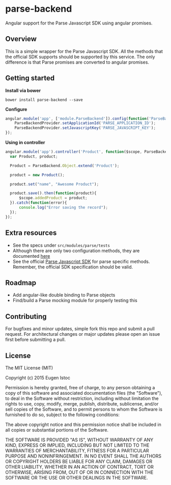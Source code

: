 # parse-backend
Angular support for the Parse Javascript SDK using angular promises.

## Overview
  This is a simple wrapper for the Parse Javascript SDK. All the methods that the official SDK supports should be supported by this service. The only difference is that Parse promises are converted to angular promises.

## Getting started

**Install via bower**

`bower install parse-backend --save`

**Configure**

```javascript
angular.module('app', ['module.ParseBackend']).config(function('ParseBackendProvider'){
    ParseBackendProvider.setApplicationId('PARSE_APPLICATION_ID');
    ParseBackendProvider.setJavascriptKey('PARSE_JAVASCRIPT_KEY');
});
```

**Using in controller**

```javascript
angular.module('app').controller('Product', function($scope, ParseBackend) {
  var Product, product;

  Product = ParseBackend.Object.extend('Product');

  product = new Product();

  product.set("name", "Awesome Product");

  product.save().then(function(product){
      $scope.addedProduct = product;
  }).catch(function(error){
      console.log("Error saving the record");
  });
});
```
## Extra resources
* See the specs under `src/modules/parse/tests`
* Although there are only two configuration methods, they are documented [here](https://rawgit.com/genu/parse-backend/master/docs/index.html#/api/module.ParseBackend.ParseBackend)
* See the official [Parse Javascript SDK](https://parse.com/docs/js/guide) for parse specific methods. Remember, the official SDK specification should be valid.

## Roadmap
* Add angular-like double binding to Parse objects
* Find/build a Parse mocking module for properly testing this

## Contributing
For bugfixes and minor updates, simple fork this repo and submit a pull request. For architectural changes or major updates please open an issue first before submitting a pull.

## License
The MIT License (MIT)

Copyright (c) 2015 Eugen Istoc

Permission is hereby granted, free of charge, to any person obtaining a copy
of this software and associated documentation files (the "Software"), to deal
in the Software without restriction, including without limitation the rights
to use, copy, modify, merge, publish, distribute, sublicense, and/or sell
copies of the Software, and to permit persons to whom the Software is
furnished to do so, subject to the following conditions:

The above copyright notice and this permission notice shall be included in all
copies or substantial portions of the Software.

THE SOFTWARE IS PROVIDED "AS IS", WITHOUT WARRANTY OF ANY KIND, EXPRESS OR
IMPLIED, INCLUDING BUT NOT LIMITED TO THE WARRANTIES OF MERCHANTABILITY,
FITNESS FOR A PARTICULAR PURPOSE AND NONINFRINGEMENT. IN NO EVENT SHALL THE
AUTHORS OR COPYRIGHT HOLDERS BE LIABLE FOR ANY CLAIM, DAMAGES OR OTHER
LIABILITY, WHETHER IN AN ACTION OF CONTRACT, TORT OR OTHERWISE, ARISING FROM,
OUT OF OR IN CONNECTION WITH THE SOFTWARE OR THE USE OR OTHER DEALINGS IN THE
SOFTWARE.
